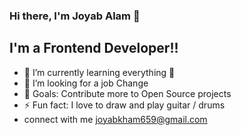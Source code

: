 ### Hi there, I'm Joyab Alam  👋


## I'm a Frontend Developer!!

- 🌱 I’m currently learning everything 🤣
- 👯 I’m looking for a job Change
- 🥅 Goals: Contribute more to Open Source projects
- ⚡ Fun fact: I love to draw and play guitar / drums
- connect with me joyabkham659@gmail.com






